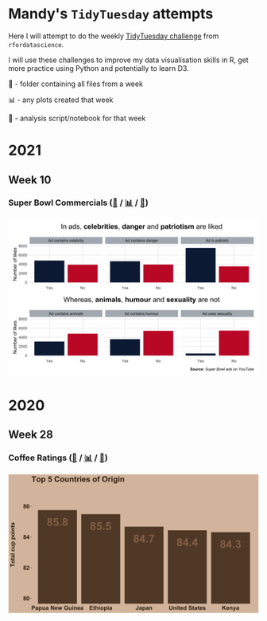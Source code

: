 # Mandy's `TidyTuesday` attempts

Here I will attempt to do the weekly [TidyTuesday challenge](https://github.com/rfordatascience/tidytuesday) from `rfordatascience`.

I will use these challenges to improve my data visualisation skills in R, get more practice using Python and potentially to learn D3.

📁 - folder containing all files from a week

📊 - any plots created that week

📃 - analysis script/notebook for that week 

# 2021

## Week 10

### Super Bowl Commercials ([📁](2021_wk10) / [📊](2021_wk10/plots/) / [📃](2021_wk10/superbowl_ads.Rmd))

![](2021_wk10/plots/ad_content.png)

# 2020

## Week 28

### Coffee Ratings ([📁](2020_wk28) / [📊](2020_wk28/plots/) / [📃](2020_wk28/coffee_analysis.Rmd))

![](2020_wk28/plots/coffee_origin_plot.png)
